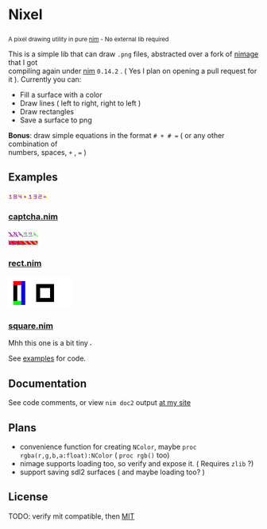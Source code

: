 Nixel
=====
<sub>A pixel drawing utility in pure [nim](...) - No external lib required</sub>

This is a simple lib that can draw `.png` files, abstracted over a fork of [nimage](...) that I got  
compiling again under [nim](...) `0.14.2` . ( Yes I plan on opening a pull request for it ). 
Currently you can:
  - Fill a surface with a color
  - Draw lines ( left to right, right to left )
  - Draw rectangles
  - Save a surface to png

**Bonus**: draw simple equations in the format `# + # =` ( or any other combination of  
numbers, spaces, `+` , `=` )

Examples
--------

![tet](testdraw.png)

### [captcha.nim](examples/captcha.nim)
![noborder](examples/captcha.png)  
![border](examples/captchaBorder.png)
### [rect.nim](examples/rect.nim)
![rect](examples/rect.png)
### [square.nim](examples/square.nim)
Mhh this one is a bit tiny ![square](examples/square.png)

See [examples](...) for code.

Documentation
-------------

See code comments, or view `nim doc2` output [at my site](http://stisa.space/nixel)

Plans
-----
- convenience function for creating `NColor`, maybe `proc rgba(r,g,b,a:float):NColor` ( `proc rgb()` too)
- nimage supports loading too, so verify and expose it. ( Requires `zlib` ?)
- support saving sdl2 surfaces ( and maybe loading too? )

License
-------

TODO: verify mit compatible, then [MIT](...)